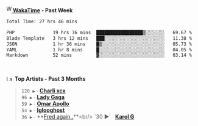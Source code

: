 <img src="https://github.com/dxnter/dxnter/assets/17434202/67b21fa4-d36d-46f9-9dec-f23d976b00ef" alt="WakaTime Logo" width="14" height="18"/><a href="https://wakatime.com/@dxnter" target="_blank"><strong> WakaTime</strong></a><strong> - Past Week</strong>

<!--START_SECTION:waka-->

```txt
Total Time: 27 hrs 46 mins

PHP              19 hrs 36 mins  █████████████████▒░░░░░░░   69.67 %
Blade Template   3 hrs 12 mins   ███░░░░░░░░░░░░░░░░░░░░░░   11.38 %
JSON             1 hr 36 mins    █▒░░░░░░░░░░░░░░░░░░░░░░░   05.73 %
YAML             1 hr 8 mins     █░░░░░░░░░░░░░░░░░░░░░░░░   04.05 %
Markdown         52 mins         ▓░░░░░░░░░░░░░░░░░░░░░░░░   03.14 %
```

<!--END_SECTION:waka-->

<br/>

<!--START_LASTFM_ARTISTS:{"period": "3month", "rows": 6}-->
<a href="https://last.fm" target="_blank"><img src="https://user-images.githubusercontent.com/17434202/215290617-e793598d-d7c9-428f-9975-156db1ba89cc.svg" alt="Last.fm Logo" width="18" height="13"/></a> **Top Artists - Past 3 Months**

> `120 ▶️` ∙ **[Charli xcx](https://www.last.fm/music/Charli+xcx)**<br/>
> `96 ▶️` ∙ **[Lady Gaga](https://www.last.fm/music/Lady+Gaga)**<br/>
> `59 ▶️` ∙ **[Omar Apollo](https://www.last.fm/music/Omar+Apollo)**<br/>
> `54 ▶️` ∙ **[Iglooghost](https://www.last.fm/music/Iglooghost)**<br/>
> `36 ▶️` ∙ **[Fred again..](https://www.last.fm/music/Fred+again..)**<br/>
> `30 ▶️` ∙ **[Karol G](https://www.last.fm/music/Karol+G)**<br/>
<!--END_LASTFM_ARTISTS-->
